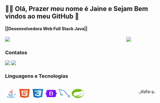 ## 👩‍💻 Olá, Prazer meu nome é Jaine e Sejam Bem vindos ao meu GitHub 👋
#### ||Desenvolvedora Web Full Stack Java||
<div>
  <img align="left" width="400px" src="https://github-readme-stats.vercel.app/api?username=JaineSantos0&show_icons=true,css&layout=compact&theme=nightowl" />
  <img width="400px" src="https://github-readme-stats.vercel.app/api/top-langs/?username=JaineSantos0&layout=compact&theme=nightowl" />
</div>

### Contatos
<div>
  <a href = "mailto:jainejosiane@gmail.com"><img src="https://img.shields.io/badge/-Gmail-%23333?style=for-the-badge&logo=gmail&logoColor=white" target="_blank"></a>
  <a href="https://www.linkedin.com/in/jainejosiane" target="_blank"><img src="https://img.shields.io/badge/-LinkedIn-%230077B5?style=for-the-badge&logo=linkedin&logoColor=white" target="_blank">
</a>
</div>

### Linguagens e Tecnologias
<div style="display: inline_block"><br>
  <img align="center" alt="Jaine-Java" height="30" width="40" src="https://raw.githubusercontent.com/devicons/devicon/master/icons/java/java-original.svg">
  <img align="center" alt="Jaine-HTML" height="30" width="40" src="https://raw.githubusercontent.com/devicons/devicon/master/icons/html5/html5-original.svg">
  <img align="center" alt="Jaine-CSS" height="30" width="40" src="https://raw.githubusercontent.com/devicons/devicon/master/icons/css3/css3-original.svg">
  <img align="center" alt="Jaine-BOOTSTRAP" height="30" width="40" src="https://raw.githubusercontent.com/devicons/devicon/master/icons/bootstrap/bootstrap-original.svg">
  <img align="center" alt="Jaine-MYSQL" height="30" width="40" src="https://raw.githubusercontent.com/devicons/devicon/master/icons/mysql/mysql-original.svg">
  <img align="center" alt="Jaine-SPRING" height="30" width="40" src="https://raw.githubusercontent.com/devicons/devicon/master/icons/spring/spring-original.svg">
  <img align="right" alt="Rafa-pic" height="150" style="border-radius:50px;"  src="https://cdn.discordapp.com/attachments/667523399219675139/1089259922576920818/download20230306133058.png">
</div>



